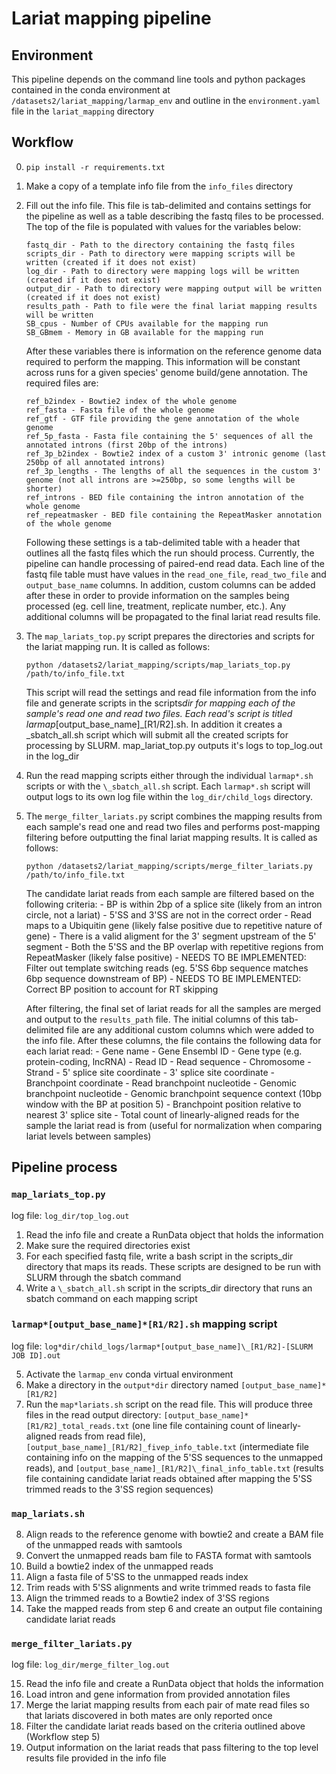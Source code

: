 # Lariat mapping pipeline

## Environment

This pipeline depends on the command line tools and python packages contained in the conda environment at `/datasets2/lariat_mapping/larmap_env` and outline in the `environment.yaml` file in the `lariat_mapping` directory

## Workflow

0.  `pip install -r requirements.txt`

1.  Make a copy of a template info file from the `info_files` directory

2.  Fill out the info file. This file is tab-delimited and contains settings for the pipeline as well as a table describing the fastq files to be processed. The top of the file is populated with values for the variables below:

        fastq_dir - Path to the directory containing the fastq files
        scripts_dir - Path to directory were mapping scripts will be written (created if it does not exist)
        log_dir - Path to directory were mapping logs will be written (created if it does not exist)
        output_dir - Path to directory were mapping output will be written (created if it does not exist)
        results_path - Path to file were the final lariat mapping results will be written
        SB_cpus - Number of CPUs available for the mapping run
        SB_GBmem - Memory in GB available for the mapping run

    After these variables there is information on the reference genome data required to perform the mapping. This information will be constant across runs for a given species' genome build/gene annotation. The required files are:

        ref_b2index - Bowtie2 index of the whole genome
        ref_fasta - Fasta file of the whole genome
        ref_gtf - GTF file providing the gene annotation of the whole genome
        ref_5p_fasta - Fasta file containing the 5' sequences of all the annotated introns (first 20bp of the introns)
        ref_3p_b2index - Bowtie2 index of a custom 3' intronic genome (last 250bp of all annotated introns)
        ref_3p_lengths - The lengths of all the sequences in the custom 3' genome (not all introns are >=250bp, so some lengths will be shorter)
        ref_introns - BED file containing the intron annotation of the whole genome
        ref_repeatmasker - BED file containing the RepeatMasker annotation of the whole genome

    Following these settings is a tab-delimited table with a header that outlines all the fastq files which the run should process. Currently, the pipeline can handle processing of paired-end read data. Each line of the fastq file table must have values in the `read_one_file`, `read_two_file` and `output_base_name` columns. In addition, custom columns can be added after these in order to provide information on the samples being processed (eg. cell line, treatment, replicate number, etc.). Any additional columns will be propagated to the final lariat read results file.

3.  The `map_lariats_top.py` script prepares the directories and scripts for the lariat mapping run. It is called as follows:

        python /datasets2/lariat_mapping/scripts/map_lariats_top.py /path/to/info_file.txt

    This script will read the settings and read file information from the info file and generate scripts in the scripts*dir for mapping each of the sample's read one and read two files.
    Each read's script is titled larmap*[output_base_name]\_[R1/R2].sh. In addition it creates a \_sbatch_all.sh script which will submit all the created scripts for processing by SLURM. map_lariat_top.py outputs it's logs to top_log.out in the log_dir

4.  Run the read mapping scripts either through the individual `larmap*.sh` scripts or with the `\_sbatch_all.sh` script. Each `larmap*.sh` script will output logs to its own log file within the `log_dir/child_logs` directory.

5.  The `merge_filter_lariats.py` script combines the mapping results from each sample's read one and read two files and performs post-mapping filtering before outputting the final lariat mapping results. It is called as follows:

        python /datasets2/lariat_mapping/scripts/merge_filter_lariats.py /path/to/info_file.txt

    The candidate lariat reads from each sample are filtered based on the following criteria: - BP is within 2bp of a splice site (likely from an intron circle, not a lariat) - 5'SS and 3'SS are not in the correct order - Read maps to a Ubiquitin gene (likely false positive due to repetitive nature of gene) - There is a valid aligment for the 3' segment upstream of the 5' segment - Both the 5'SS and the BP overlap with repetitive regions from RepeatMasker (likely false positive) - NEEDS TO BE IMPLEMENTED: Filter out template switching reads (eg. 5'SS 6bp sequence matches 6bp sequence downstream of BP) - NEEDS TO BE IMPLEMENTED: Correct BP position to account for RT skipping

    After filtering, the final set of lariat reads for all the samples are merged and output to the `results_path` file. The initial columns of this tab-delimited file are any additional custom columns which were added to the info file. After these columns, the file contains the following data for each lariat read: - Gene name - Gene Ensembl ID - Gene type (e.g. protein-coding, lncRNA) - Read ID - Read sequence - Chromosome - Strand - 5' splice site coordinate - 3' splice site coordinate - Branchpoint coordinate - Read branchpoint nucleotide - Genomic branchpoint nucleotide - Genomic branchpoint sequence context (10bp window with the BP at position 5) - Branchpoint position relative to nearest 3' splice site - Total count of linearly-aligned reads for the sample the lariat read is from (useful for normalization when comparing lariat levels between samples)

## Pipeline process

### `map_lariats_top.py`

log file: `log_dir/top_log.out`

1. Read the info file and create a RunData object that holds the information
2. Make sure the required directories exist
3. For each specified fastq file, write a bash script in the scripts_dir directory that maps its reads. These scripts are designed to be run with SLURM through the sbatch command
4. Write a `\_sbatch_all.sh` script in the scripts_dir directory that runs an sbatch command on each mapping script

### `larmap*[output_base_name]*[R1/R2].sh` mapping script

log file: `log*dir/child_logs/larmap*[output_base_name]\_[R1/R2]-[SLURM JOB ID].out`

5. Activate the `larmap_env` conda virtual environment
6. Make a directory in the `output*dir` directory named `[output_base_name]*[R1/R2]`
7. Run the `map*lariats.sh` script on the read file. This will produce three files in the read output directory: `[output_base_name]*[R1/R2]_total_reads.txt` (one line file containing count of linearly-aligned reads from read file), `[output_base_name]_[R1/R2]_fivep_info_table.txt` (intermediate file containing info on the mapping of the 5'SS sequences to the unmapped reads), and `[output_base_name]_[R1/R2]\_final_info_table.txt` (results file containing candidate lariat reads obtained after mapping the 5'SS trimmed reads to the 3'SS region sequences)

### `map_lariats.sh`

8. Align reads to the reference genome with bowtie2 and create a BAM file of the unmapped reads with samtools
9. Convert the unmapped reads bam file to FASTA format with samtools
10. Build a bowtie2 index of the unmapped reads
11. Align a fasta file of 5'SS to the unmapped reads index
12. Trim reads with 5'SS alignments and write trimmed reads to fasta file
13. Align the trimmed reads to a Bowtie2 index of 3'SS regions
14. Take the mapped reads from step 6 and create an output file containing candidate lariat reads

### `merge_filter_lariats.py`

log file: `log_dir/merge_filter_log.out`

15. Read the info file and create a RunData object that holds the information
16. Load intron and gene information from provided annotation files
17. Merge the lariat mapping results from each pair of mate read files so that lariats discovered in both mates are only reported once
18. Filter the candidate lariat reads based on the criteria outlined above (Workflow step 5)
19. Output information on the lariat reads that pass filtering to the top level results file provided in the info file
